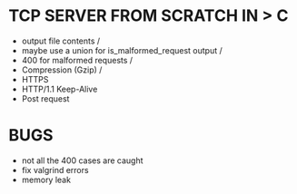 # TCP SERVER FROM SCRATCH IN > C
- output file contents /
- maybe use a union for is_malformed_request output /
- 400 for malformed requests /
- Compression (Gzip) /
- HTTPS
- HTTP/1.1 Keep-Alive
- Post request

# BUGS
- not all the 400 cases are caught
- fix valgrind errors
- memory leak
